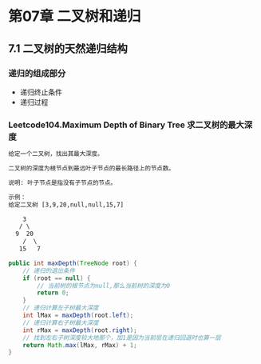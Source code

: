 # 第07章 二叉树和递归

## 7.1 二叉树的天然递归结构

### 递归的组成部分

+ 递归终止条件
+ 递归过程

### Leetcode104.Maximum Depth of Binary Tree 求二叉树的最大深度

```txt
给定一个二叉树，找出其最大深度。

二叉树的深度为根节点到最远叶子节点的最长路径上的节点数。

说明: 叶子节点是指没有子节点的节点。

示例：
给定二叉树 [3,9,20,null,null,15,7]

    3
   / \
  9  20
    /  \
   15   7
```

```java
public int maxDepth(TreeNode root) {
    // 递归的退出条件
    if (root == null) {
        // 当前树的根节点为null,那么当前树的深度为0
        return 0;
    }
    // 递归计算左子树最大深度
    int lMax = maxDepth(root.left);
    // 递归计算右子树最大深度
    int rMax = maxDepth(root.right);
    // 找到左右子树深度较大地那个，加1是因为当前层在递归回退时也算一层
    return Math.max(lMax, rMax) + 1;
}
```